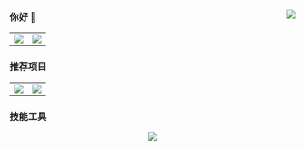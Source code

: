 ### 你好 👋<a href="https://github.com/Ktz-ali/"><img align="right" src="https://komarev.com/ghpvc/?username=HdShare&label=Views"></a>

<table align="center">
    <tr>
        <td align="center">
          <picture>
            <img src="https://github-readme-stats.vercel.app/api?hide_border=true&locale=cn&username=hdshare&show_icons=true&include_all_commits=true">
          </picture>
        </td>
        <td align="center">
          <picture>
            <img src="https://github-readme-stats.vercel.app/api/top-langs/?hide_border=true&locale=cn&username=hdshare&layout=compact&langs_count=12">
          </picture>
        </td>
    </tr>
</table>

### 推荐项目

<table align="center">
    <tr>
        <td align="center">
          <picture>
            <a href="https://github.com/HdShare/HdTool">
                <img src="https://github-readme-stats.vercel.app/api/pin/?hide_border=true&username=HdShare&repo=HdTool&show_owner=true">
            </a>
          </picture>
        </td>
        <td align="center">
          <picture>
            <a href="https://github.com/HdShare/HookGG">
                <img src="https://github-readme-stats.vercel.app/api/pin/?hide_border=true&username=HdShare&repo=HookGG&show_owner=true">
            </a>
          </picture>
        </td>
    </tr>
</table>

### 技能工具

<p align="center">
    <picture>
        <img src="https://skillicons.dev/icons?i=java,kotlin,py,lua,androidstudio,idea,pycharm,vscode&theme=light" />
    </picture>
</p>